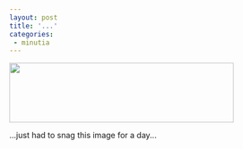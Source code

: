 ```yaml
---
layout: post
title: '...'
categories:
 - minutia
---
```


<a href="http://www.gravattville.com"><img src="http://www.gravattville.com/blogpictures/header2line.jpg" width="400" height="107" border="0"></a>

...just had to snag this image for a day...

